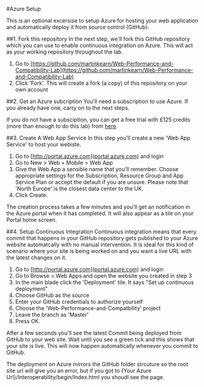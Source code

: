 #Azure Setup

This is an optional excersise to setup Azure for hosting your web application and automatically deploy it from source control (GitHub).

##1. Fork this repository
In the next step, we'll fork this GitHub repository which you can use to enable continuous integration on Azure. This will act as your working repository throughout the lab.

1. Go to [https://github.com/martinkearn/Web-Performance-and-Compatibility-Lab](https://github.com/martinkearn/Web-Performance-and-Compatibility-Lab)
2. Click 'Fork'. This will create a fork (a copy) of this repository on your own account

##2. Get an Azure subcription
You'll need a subscription to use Azure. If you already have one, carry on to the next steps.

If you do not have a subsciption, you can get a free trial with £125 credits (more than enough to do this lab) from [here](https://azure.microsoft.com/en-us/pricing/free-trial/).

##3. Create A Web App Service
In this step you'll create a new 'Web App Service' to host your webiste.

1. Go to [http://portal.azure.com](portal.azure.com) and login
2. Go to New > Web + Mobile > Web App
3. Give the Web App a sensible name that you'll remember. Choose appropriate settings for the Subscription, Resource Group and App Service Plan or accept the default if you are unsure. Please note that 'North Europe' is the closest data center to the UK.
4. Click Create.

The creation process takes a few minutes and you'll get an notification in the Azure portal when it has completed. It will also appear as a tile on your Portal home screen.

##4. Setup Continuous Integration
Continuous integration means that every commit that happens in your GitHub repository gets published to your Azure website automatcally with no manual intervention. It is ideal for this kind of scenario where your site is being worked on and you want a live URL with the latest changes on it.

1. Go to [http://portal.azure.com](portal.azure.com) and login
2. Go to Browse > Web Apps and open the website you created in step 3
3. In the main blade click the 'Deployment' tile. It says "Set up continuous deployment"
4. Choose GitHub as the source
5. Enter your GitHub credentials to authorize yourself
6. Choose the 'Web-Performance-and-Compatbility' project
7. Leave the branch as 'Master'
8. Press OK.

After a few seconds you'll see the latest Commit being deployed from GitHub to your web site. Wait until you see a green tick and this shows that your site is live. This will now happen automatically whenever you commit to GitHub.

The deployment on Azure mirrors the GitHub folder strcuture so the root site url will give you an error, but if you got to {Your Azure Url}/Interoperability/begin/Index.html you shoudl see the page.